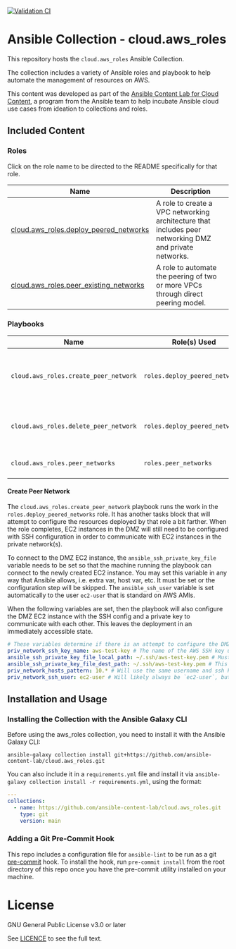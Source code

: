 [![Validation CI](https://github.com/ansible-content-lab/cloud.aws_roles/actions/workflows/validate.yml/badge.svg)](https://github.com/ansible-content-lab/cloud.aws_roles/actions/workflows/validate.yml)

# Ansible Collection - cloud.aws_roles

This repository hosts the `cloud.aws_roles` Ansible Collection.

The collection includes a variety of Ansible roles and playbook to help automate the management of resources on AWS.

This content was developed as part of the [Ansible Content Lab for Cloud Content](https://ansible-content-lab.github.io/), a program from the Ansible team to help incubate Ansible cloud use cases from ideation to collections and roles.

## Included Content

<!--start collection content-->
### Roles

Click on the role name to be directed to the README specifically for that role.

| Name                                                                                                                                              | Description                                                                                            |
| ------------------------------------------------------------------------------------------------------------------------------------------------- | ------------------------------------------------------------------------------------------------------ |
| [cloud.aws_roles.deploy_peered_networks](https://github.com/ansible-content-lab/cloud.aws_roles/blob/main/roles/deploy_peered_networks/README.md) | A role to create a VPC networking architecture that includes peer networking DMZ and private networks. |
| [cloud.aws_roles.peer_existing_networks](https://github.com/ansible-content-lab/cloud.aws_roles/blob/main/roles/peer_existing_networks/README.md) | A role to automate the peering of two or more VPCs through direct peering model.                       |

### Playbooks

| Name                                  | Role(s) Used                   | Description                                                                                |
| ------------------------------------- | ------------------------------ | ------------------------------------------------------------------------------------------ |
| `cloud.aws_roles.create_peer_network` | `roles.deploy_peered_networks` | A playbook to create a multi-VPC peer network configuration with DMZ and private networks. |
| `cloud.aws_roles.delete_peer_network` | `roles.deploy_peered_networks` | Deletes AWS resources created in the `create_peer_network` playbook.                       |
| `cloud.aws_roles.peer_networks`       | `roles.peer_networks`          | Peer two or more VPCs with VPC peering.                                                    |
<!--end collection content-->

#### Create Peer Network

The `cloud.aws_roles.create_peer_network` playbook runs the work in the `roles.deploy_peered_networks` role.  It has another tasks block that will attempt to configure the resources deployed by that role a bit farther.  When the role completes, EC2 instances in the DMZ will still need to be configured with SSH configuration in order to communicate with EC2 instances in the private network(s).

To connect to the DMZ EC2 instance, the `ansible_ssh_private_key_file` variable needs to be set so that the machine running the playbook can connect to the newly created EC2 instance.  You may set this variable in any way that Ansible allows, i.e. extra var, host var, etc.  It must be set or the configuration step will be skipped.  The `ansible_ssh_user` variable is set automatically to the user `ec2-user` that is standard on AWS AMIs.

When the following variables are set, then the playbook will also configure the DMZ EC2 instance with the SSH config and a private key to communicate with each other.  This leaves the deployment in an immediately accessible state.

```yaml
# These variables determine if there is an attempt to configure the DMZ VM to connect to other VMs.
priv_network_ssh_key_name: aws-test-key # The name of the AWS SSH key used to configure EC2 instances on the private network
ansible_ssh_private_key_file_local_path: ~/.ssh/aws-test-key.pem # Must exist locally or be mapped in an EE
ansible_ssh_private_key_file_dest_path: ~/.ssh/aws-test-key.pem # This will be the destination for the private key
priv_network_hosts_pattern: 10.* # Will use the same username and ssh key for any host on the 10.* network
priv_network_ssh_user: ec2-user # Will likely always be `ec2-user`, but set here as an option
```

## Installation and Usage

### Installing the Collection with the Ansible Galaxy CLI

Before using the aws_roles collection, you need to install it with the Ansible Galaxy CLI:

`ansible-galaxy collection install git+https://github.com/ansible-content-lab/cloud.aws_roles.git`

You can also include it in a `requirements.yml` file and install it via `ansible-galaxy collection install -r requirements.yml`, using the format:

```yaml
---
collections:
  - name: https://github.com/ansible-content-lab/cloud.aws_roles.git
    type: git
    version: main
```

### Adding a Git Pre-Commit Hook

This repo includes a configuration file for `ansible-lint` to be run as a git [pre-commit](https://pre-commit.com/) hook. To install the hook, run `pre-commit install` from the root directory of this repo once you have the pre-commit utility installed on your machine.

# License
GNU General Public License v3.0 or later

See [LICENCE](https://github.com/ansible-content-lab/cloud.aws_roles/blob/main/LICENSE) to see the full text.